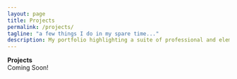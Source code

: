 ```yaml
---
layout: page
title: Projects
permalink: /projects/
tagline: "a few things I do in my spare time..."
description: My portfolio highlighting a suite of professional and elemetary projects.
---
```


<div class="manual-post">
  <div class="manual manual-title">
    <i class="fa fa-cube fa-lg" aria-hidden="true"></i>
    <strong>Projects</strong>
  </div>
  <div class="portfolio-content">
    Coming Soon!
  </div>
</div>
